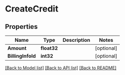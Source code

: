 # CreateCredit

## Properties

Name | Type | Description | Notes
------------ | ------------- | ------------- | -------------
**Amount** | **float32** |  | [optional] 
**BillingInfoId** | **int32** |  | [optional] 

[[Back to Model list]](../README.md#documentation-for-models) [[Back to API list]](../README.md#documentation-for-api-endpoints) [[Back to README]](../README.md)


